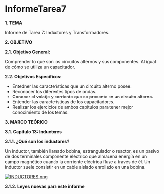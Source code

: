 # InformeTarea7
**1. TEMA**

Informe de Tarea 7: Inductores y Transformadores.

**2. OBJETIVO**

**2.1. Objetivo General:**

Comprender lo que son los circuitos alternos y sus componentes. Al igual de cómo se utiliza un capacitador.

**2.2. Objetivos Específicos:**

- Entedner las características que un circuito alterno posee.
- Reconocer los diferentes tipos de ondas.
- Conocer el volatje y corriente que se presente en un circuito alterno.
- Entender las características de los capacitadores.
- Realizar los ejercicios de ambos capítulos para tener mejor conocimiento de los temas. 

**3. MARCO TEÓRICO**

**3.1. Capítulo 13: Inductores**

**3.1.1. ¿Qué son los inductores?**

Un inductor, también llamado bobina, estrangulador o reactor, es un pasivo de dos terminales componente eléctrico que almacena energía en un campo magnético cuando la corriente eléctrica fluye a través de él. Un inductor suele consistir en un cable aislado enrollado en una bobina.

[![INDUCTORES.png](https://i.postimg.cc/52D8yGyh/INDUCTORES.png)](https://postimg.cc/hXbX329s)

**3.1.2. Leyes nuevas para este informe**

